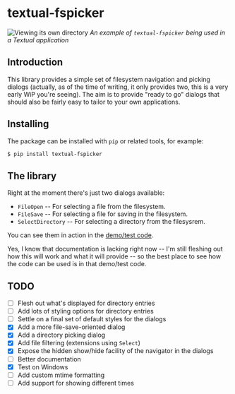 # textual-fspicker

![Viewing its own directory](https://raw.githubusercontent.com/davep/textual-fspicker/main/img/textual-fspicker.png)
*An example of `textual-fspicker` being used in a Textual application*

## Introduction

This library provides a simple set of filesystem navigation and picking
dialogs (actually, as of the time of writing, it only provides two, this is
a very early WiP you're seeing). The aim is to provide "ready to go" dialogs
that should also be fairly easy to tailor to your own applications.

## Installing

The package can be installed with `pip` or related tools, for example:

```sh
$ pip install textual-fspicker
```

## The library

Right at the moment there's just two dialogs available:

- `FileOpen` -- For selecting a file from the filesystem.
- `FileSave` -- For selecting a file for saving in the filesystem.
- `SelectDirectory` -- For selecting a directory from the filesysrem.

You can see them in action in the [demo/test
code](https://github.com/davep/textual-fspicker/blob/main/textual_fspicker/__main__.py).

Yes, I know that documentation is lacking right now -- I'm still fleshing
out how this will work and what it will provide -- so the best place to see
how the code can be used is in that demo/test code.

## TODO

- [ ] Flesh out what's displayed for directory entries
- [ ] Add lots of styling options for directory entries
- [ ] Settle on a final set of default styles for the dialogs
- [X] Add a more file-save-oriented dialog
- [X] Add a directory picking dialog
- [X] Add file filtering (extensions using `Select`)
- [X] Expose the hidden show/hide facility of the navigator in the dialogs
- [ ] Better documentation
- [X] Test on Windows
- [ ] Add custom mtime formatting
- [ ] Add support for showing different times

[//]: # (README.md ends here)
